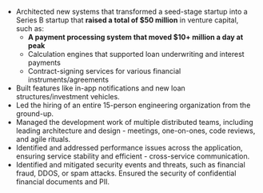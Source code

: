 - Architected new systems that transformed a seed-stage startup into a Series B startup that **raised a total of $50 million** in venture capital, such as:
  - **A payment processing system that moved $10+ million a day at peak**
  - Calculation engines that supported loan underwriting and interest payments
  - Contract-signing services for various financial instruments/agreements
- Built features like in-app notifications and new loan structures/investment vehicles.
- Led the hiring of an entire 15-person engineering organization from the ground-up.
- Managed the development work of multiple distributed teams, including leading architecture and design - meetings, one-on-ones, code reviews, and agile rituals.
- Identified and addressed performance issues across the application, ensuring service stability and efficient - cross-service communication.
- Identified and mitigated security events and threats, such as financial fraud, DDOS, or spam attacks. Ensured the security of confidential financial documents and PII.
